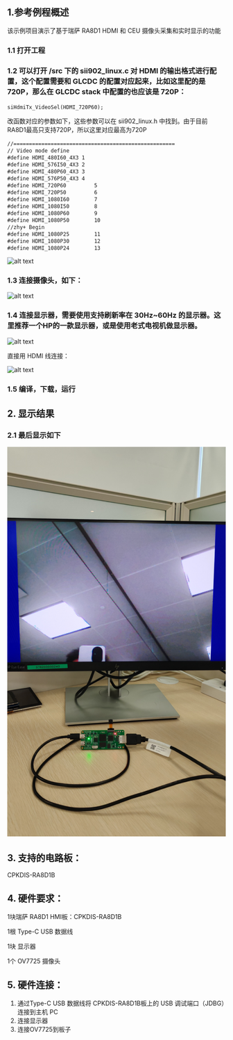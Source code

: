 ## 1.参考例程概述
该示例项目演示了基于瑞萨 RA8D1 HDMI 和 CEU 摄像头采集和实时显示的功能

### 1.1 打开工程
### 1.2 可以打开 /src 下的 sii902_linux.c 对 HDMI 的输出格式进行配置，这个配置需要和 GLCDC 的配置对应起来，比如这里配的是 720P，那么在 GLCDC stack 中配置的也应该是 720P：
```
siHdmiTx_VideoSel(HDMI_720P60);
```
改函数对应的参数如下，这些参数可以在 sii902_linux.h 中找到。由于目前RA8D1最高只支持720P，所以这里对应最高为720P
```
//====================================================
// Video mode define
#define HDMI_480I60_4X3	1
#define HDMI_576I50_4X3	2
#define HDMI_480P60_4X3	3
#define HDMI_576P50_4X3	4
#define HDMI_720P60			5
#define HDMI_720P50			6
#define HDMI_1080I60		7
#define HDMI_1080I50		8
#define HDMI_1080P60		9
#define HDMI_1080P50		10
//zhy+ Begin
#define HDMI_1080P25		11
#define HDMI_1080P30		12
#define HDMI_1080P24		13
```

![alt text](images/glcdc_config.jpg)

### 1.3 连接摄像头，如下：

![alt text](images/OV7725.jpg)

### 1.4 连接显示器，需要使用支持刷新率在 30Hz~60Hz 的显示器。这里推荐一个HP的一款显示器，或是使用老式电视机做显示器。

![alt text](images/information.jpg)

直接用 HDMI 线连接：

![alt text](images/monitor_connect.jpg)


### 1.5 编译，下载，运行


## 2. 显示结果

### 2.1 最后显示如下

![alt text](images/display_result_1.jpg)




## 3. 支持的电路板：
CPKDIS-RA8D1B

## 4. 硬件要求：
1块瑞萨 RA8D1 HMI板：CPKDIS-RA8D1B

1根 Type-C USB 数据线

1块 显示器

1个 OV7725 摄像头

## 5. 硬件连接：
1. 通过Type-C USB 数据线将 CPKDIS-RA8D1B板上的 USB 调试端口（JDBG）连接到主机 PC
2. 连接显示器
3. 连接OV7725到板子
